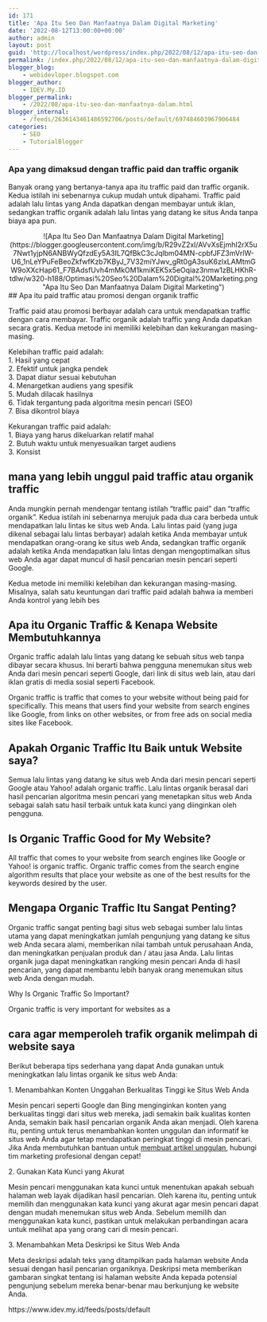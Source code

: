 ```yaml
---
id: 171
title: 'Apa Itu Seo Dan Manfaatnya Dalam Digital Marketing'
date: '2022-08-12T13:00:00+00:00'
author: admin
layout: post
guid: 'http://localhost/wordpress/index.php/2022/08/12/apa-itu-seo-dan-manfaatnya-dalam-digital-marketing/'
permalink: /index.php/2022/08/12/apa-itu-seo-dan-manfaatnya-dalam-digital-marketing/
blogger_blog:
    - webidevloper.blogspot.com
blogger_author:
    - IDEV.My.ID
blogger_permalink:
    - /2022/08/apa-itu-seo-dan-manfaatnya-dalam.html
blogger_internal:
    - /feeds/2636143461486592706/posts/default/697484603967906484
categories:
    - SEO
    - TutorialBlogger
---
```


### Apa yang dimaksud dengan traffic paid dan traffic organik

Banyak orang yang bertanya-tanya apa itu traffic paid dan traffic organik. Kedua istilah ini sebenarnya cukup mudah untuk dipahami. Traffic paid adalah lalu lintas yang Anda dapatkan dengan membayar untuk iklan, sedangkan traffic organik adalah lalu lintas yang datang ke situs Anda tanpa biaya apa pun.

<div style="clear: both; text-align: center;">![Apa Itu Seo Dan Manfaatnya Dalam Digital Marketing](https://blogger.googleusercontent.com/img/b/R29vZ2xl/AVvXsEjmhI2rX5u7Nwt1yjpN6ANBWyQfzdEy5A3IL7QfBkC3cJqlbm04MN-cpbfJFZ3mVrlW-U6_1nLeYPuFeBeoZkfwfKzb7KByJ_7V32miYJwv_gRt0gA3suK6zlxLAMtmGW9oXXcHap61_F7BAdsfUvh4mMkOM1kmiKEK5x5eOqiaz3nmw1zBLHKhR-tdlw/w320-h188/Optimasi%20Seo%20Dalam%20Digital%20Marketing.png "Apa Itu Seo Dan Manfaatnya Dalam Digital Marketing")</div>## Apa itu paid traffic atau promosi dengan organik traffic

Traffic paid atau promosi berbayar adalah cara untuk mendapatkan traffic dengan cara membayar. Traffic organik adalah traffic yang Anda dapatkan secara gratis. Kedua metode ini memiliki kelebihan dan kekurangan masing-masing.

Kelebihan traffic paid adalah:   
1\. Hasil yang cepat  
2\. Efektif untuk jangka pendek  
3\. Dapat diatur sesuai kebutuhan  
4\. Menargetkan audiens yang spesifik  
5\. Mudah dilacak hasilnya  
6\. Tidak tergantung pada algoritma mesin pencari (SEO)  
7\. Bisa dikontrol biaya

Kekurangan traffic paid adalah:   
1\. Biaya yang harus dikeluarkan relatif mahal   
2\. Butuh waktu untuk menyesuaikan target audiens   
3\. Konsist

## mana yang lebih unggul paid traffic atau organik traffic

Anda mungkin pernah mendengar tentang istilah “traffic paid” dan “traffic organik”. Kedua istilah ini sebenarnya merujuk pada dua cara berbeda untuk mendapatkan lalu lintas ke situs web Anda. Lalu lintas paid (yang juga dikenal sebagai lalu lintas berbayar) adalah ketika Anda membayar untuk mendapatkan orang-orang ke situs web Anda, sedangkan traffic organik adalah ketika Anda mendapatkan lalu lintas dengan mengoptimalkan situs web Anda agar dapat muncul di hasil pencarian mesin pencari seperti Google.

Kedua metode ini memiliki kelebihan dan kekurangan masing-masing. Misalnya, salah satu keuntungan dari traffic paid adalah bahwa ia memberi Anda kontrol yang lebih bes

## Apa itu Organic Traffic &amp; Kenapa Website Membutuhkannya

Organic traffic adalah lalu lintas yang datang ke sebuah situs web tanpa dibayar secara khusus. Ini berarti bahwa pengguna menemukan situs web Anda dari mesin pencari seperti Google, dari link di situs web lain, atau dari iklan gratis di media sosial seperti Facebook.

Organic traffic is traffic that comes to your website without being paid for specifically. This means that users find your website from search engines like Google, from links on other websites, or from free ads on social media sites like Facebook.

## Apakah Organic Traffic Itu Baik untuk Website saya?

Semua lalu lintas yang datang ke situs web Anda dari mesin pencari seperti Google atau Yahoo! adalah organic traffic. Lalu lintas organik berasal dari hasil pencarian algoritma mesin pencari yang menetapkan situs web Anda sebagai salah satu hasil terbaik untuk kata kunci yang diinginkan oleh pengguna.

## Is Organic Traffic Good for My Website?

All traffic that comes to your website from search engines like Google or Yahoo! is organic traffic. Organic traffic comes from the search engine algorithm results that place your website as one of the best results for the keywords desired by the user.

## Mengapa Organic Traffic Itu Sangat Penting?

Organic traffic sangat penting bagi situs web sebagai sumber lalu lintas utama yang dapat meningkatkan jumlah pengunjung yang datang ke situs web Anda secara alami, memberikan nilai tambah untuk perusahaan Anda, dan meningkatkan penjualan produk dan / atau jasa Anda. Lalu lintas organik juga dapat meningkatkan rangking mesin pencari Anda di hasil pencarian, yang dapat membantu lebih banyak orang menemukan situs web Anda dengan mudah.

Why Is Organic Traffic So Important?

Organic traffic is very important for websites as a

## cara agar memperoleh trafik organik melimpah di website saya

Berikut beberapa tips sederhana yang dapat Anda gunakan untuk meningkatkan lalu lintas organik ke situs web Anda:

1\. Menambahkan Konten Unggahan Berkualitas Tinggi ke Situs Web Anda

Mesin pencari seperti Google dan Bing menginginkan konten yang berkualitas tinggi dari situs web mereka, jadi semakin baik kualitas konten Anda, semakin baik hasil pencarian organik Anda akan menjadi. Oleh karena itu, penting untuk terus menambahkan konten unggulan dan informatif ke situs web Anda agar tetap mendapatkan peringkat tinggi di mesin pencari. Jika Anda membutuhkan bantuan untuk [membuat artikel unggulan](https://www.idev.my.id/2022/08/cara-membuat-artikel-yang-berkualitas.html), hubungi tim marketing profesional dengan cepat!

2\. Gunakan Kata Kunci yang Akurat

Mesin pencari menggunakan kata kunci untuk menentukan apakah sebuah halaman web layak dijadikan hasil pencarian. Oleh karena itu, penting untuk memilih dan menggunakan kata kunci yang akurat agar mesin pencari dapat dengan mudah menemukan situs web Anda. Sebelum memilih dan menggunakan kata kunci, pastikan untuk melakukan perbandingan acara untuk melihat apa yang orang cari di mesin pencari.

3\. Menambahkan Meta Deskripsi ke Situs Web Anda

Meta deskripsi adalah teks yang ditampilkan pada halaman website Anda sesuai dengan hasil pencarian organiknya. Deskripsi meta memberikan gambaran singkat tentang isi halaman website Anda kepada potensial pengunjung sebelum mereka benar-benar mau berkunjung ke website Anda.

<div>https://www.idev.my.id/feeds/posts/default</div>